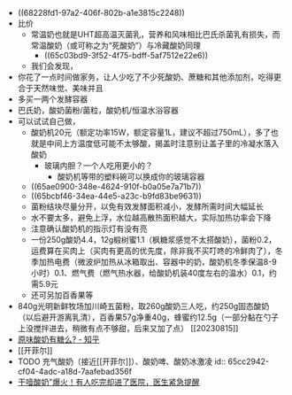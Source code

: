 - ((68228fd1-97a2-406f-802b-a1e3815c2248))
- 比价
	- 常温奶也就是UHT超高温灭菌乳，营养和风味相比巴氏杀菌乳有损失，而常温酸奶（或可称之为“死酸奶”）与冷藏酸奶同理
		- ((65c03bd9-3f52-4f75-bdff-5af7512e22e6))
	- 我们会发现，
- 你花了一点时间做家务，让人少吃了不少死酸奶、蔗糖和其他添加剂，吃得更合于天然味觉、美味并且
- 多买一两个发酵容器
- 巴氏奶，酸奶菌粉/菌粒，酸奶机/恒温水浴容器
- 可以试试自己做，
	- 酸奶机20元（额定功率15W，额定容量1L，建议不超过750mL），多了也就是中间上方温度低可能不太够酸，揭盖时注意别让盖子里的冷凝水落入酸奶
		- 玻璃内胆？一个人吃用更小的？
			- 酸奶机等带的塑料碗可以换成你的玻璃容器
	- ((65ae0900-348e-4624-910f-b0a05e7a71b7))
	- ((65bcbf46-34ea-44e5-a23c-b9fd83be9631))
	- 菌粉结块尽量分开，以免有效发酵面积减小，发酵所需时间大幅延长
	- 水不要太多，避免上浮，水位越高散热面积越大，实际加热功率会下降
	- 注意确认酸奶机的指示灯有没有亮
	- 一份250g酸奶4.4，12g椴树蜜1.1（枫糖浆感觉不太搭酸奶），菌粉0.2，运费算在买肉上（买肉有更高的优先度，除非我不买叮咚的冷鲜肉了），冬季加热电费（微波炉加热从冰箱取出、容器中的奶，酸奶机冬季保温8-9小时）0.1、燃气费（燃气热水器，给酸奶机装40度左右的温水）0.1，约需5.9元
	- 还可另加百香果等
- 840g光明新鲜牧场加川崎五菌粉，取260g酸奶三人吃，约250g固态酸奶（以后避开游离乳清），百香果57g净重40g，蜂蜜约12.5g（一部分黏在勺子上没搅拌进去，稍微有点不够甜，后来又加了点） [[20230815]]
- [原味酸奶有糖么? - 知乎](https://www.zhihu.com/question/445528736)
- [[开菲尔]]
- TODO 充气酸奶（接近[[开菲尔]]）、酸奶啤、酸奶冰激凌
  id:: 65cc2942-cf04-4adc-a18d-7aafebad356f
- [干噎酸奶”爆火！有人吃完却进了医院，医生紧急提醒](https://mp.weixin.qq.com/s/mb1Q5nsNG5hWLZdiHKWj1g)